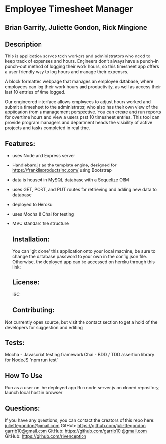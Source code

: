  # Employee Timesheet Manager
 ## Brian Garrity, Juliette Gondon, Rick Mingione

 ## Description 
 This is application serves tech workers and administrators who need to keep track of expenses and hours. Engineers don’t always have a punch-in punch-out method of logging their work hours, so this timesheet app offers a user friendly way to log hours and manage their expenses.

 A block formatted webpage that manages an employee database, where employees can log their work hours and productivity, as well as access their last 10 entries of time logged.

 Our engineered interface allows employees to adjust hours worked and submit a timesheet to the administrator, who also has their own view of the application from a management perspective. You can create and run reports for overtime hours and view a users past 10 timesheet entries. This tool can provide program managers and department heads the visibility of active projects and tasks completed in real time.

 ## Features: 
  
 * uses Node and Express server
​
 * Handlebars.js as the template engine, designed for https://franklinproductsinc.com/ using Bootstrap
​
 * data is housed in MySQL database with a Sequelize ORM
​
 * uses GET, POST, and PUT routes for retrieving and adding new data to database
​
 * deployed to Heroku
​
 * uses Mocha & Chai for testing
​
* MVC standard file structure



  ## Installation:
    You can 'git clone' this application onto your local machine, be sure to change the database password to your own in the config.json file. Otherwise, the deployed app can be accessed on heroku through this link: 

  ## License:
  ISC
  

  ## Contributing:
Not currently open source, but visit the contact section to get a hold of the developers for suggestion and editing. 

 ## Tests:
 Mocha - Javascript testing framework
  Chai - BDD / TDD assertion library for NodeJS
  'npm run test'

 ## How To Use
 Run as a user on the deployed app
 Run node server.js on cloned repository, launch local host in browser


 ## Questions: 
If you have any questions, you can contact the creators of this repo here: [juliettegondon@gmail.com](juliettegondon@gmail.com)
GitHub: https://github.com/juliettegondon
[garrib10@gmail.com](garrib10@gmail.com)
GitHub: https://github.com/garrib10
[@gmail.com](@gmail.com)
GitHub: https://github.com/rivenception